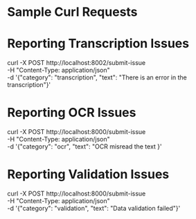# Sample Curl Requests

# Reporting Transcription Issues
curl -X POST http://localhost:8002/submit-issue \
     -H "Content-Type: application/json" \
     -d '{"category": "transcription", "text": "There is an error in the transcription"}'

# Reporting OCR Issues
curl -X POST http://localhost:8000/submit-issue \
     -H "Content-Type: application/json" \
     -d '{"category": "ocr", "text": "OCR misread the text }'

# Reporting Validation Issues
curl -X POST http://localhost:8000/submit-issue \
     -H "Content-Type: application/json" \
     -d '{"category": "validation", "text": "Data validation failed"}'
